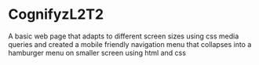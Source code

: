# CognifyzL2T2
A basic web page that adapts to different screen sizes using css media queries and created a mobile friendly navigation menu that collapses into a hamburger menu on smaller screen using html and css
